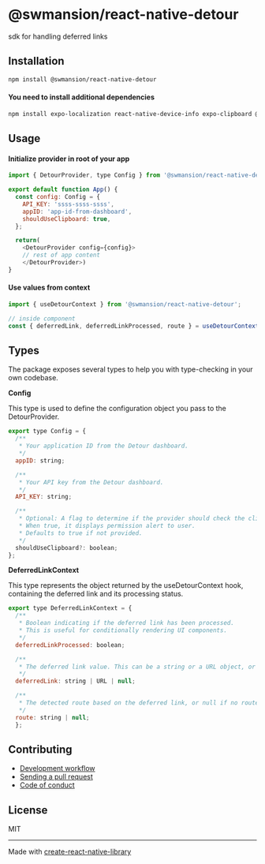 # @swmansion/react-native-detour

sdk for handling deferred links

## Installation

```sh
npm install @swmansion/react-native-detour
```

#### You need to install additional dependencies

```sh
npm install expo-localization react-native-device-info expo-clipboard @react-native-async-storage/async-storage
```

## Usage

#### Initialize provider in root of your app

```js
import { DetourProvider, type Config } from '@swmansion/react-native-detour';

export default function App() {
  const config: Config = {
    API_KEY: 'ssss-ssss-ssss',
    appID: 'app-id-from-dashboard',
    shouldUseClipboard: true,
  };

  return(
    <DetourProvider config={config}>
    // rest of app content
    </DetourProvider>)
}
```

#### Use values from context

```js
import { useDetourContext } from '@swmansion/react-native-detour';

// inside component
const { deferredLink, deferredLinkProcessed, route } = useDetourContext();
```

## Types

The package exposes several types to help you with type-checking in your own codebase.

**Config**

This type is used to define the configuration object you pass to the DetourProvider.

```js
export type Config = {
  /**
   * Your application ID from the Detour dashboard.
   */
  appID: string;

  /**
   * Your API key from the Detour dashboard.
   */
  API_KEY: string;

  /**
   * Optional: A flag to determine if the provider should check the clipboard for a deferred link.
   * When true, it displays permission alert to user.
   * Defaults to true if not provided.
   */
  shouldUseClipboard?: boolean;
};
```

**DeferredLinkContext**

This type represents the object returned by the useDetourContext hook, containing the deferred link and its processing status.

```js
export type DeferredLinkContext = {
  /**
   * Boolean indicating if the deferred link has been processed.
   * This is useful for conditionally rendering UI components.
   */
  deferredLinkProcessed: boolean;

  /**
   * The deferred link value. This can be a string or a URL object, or null if no link was found.
   */
  deferredLink: string | URL | null;

  /**
   * The detected route based on the deferred link, or null if no route was detected.
   */
  route: string | null;
  };
```

## Contributing

- [Development workflow](CONTRIBUTING.md#development-workflow)
- [Sending a pull request](CONTRIBUTING.md#sending-a-pull-request)
- [Code of conduct](CODE_OF_CONDUCT.md)

## License

MIT

---

Made with [create-react-native-library](https://github.com/callstack/react-native-builder-bob)
